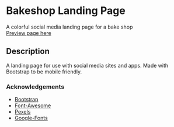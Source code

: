 # Bakeshop Landing Page
A colorful social media landing page for a bake shop<br>
[Preview page here](https://oliviagi.github.io/Bakery_Landing_page/)
## Description
A landing page for use with social media sites and apps. Made with Bootstrap to be mobile friendly.
### Acknowledgements
* [Bootstrap](https://getbootstrap.com/)
* [Font-Awesome](https://fontawesome.com/)
* [Pexels](https://www.pexels.com/)
* [Google-Fonts](https://fonts.google.com/)
